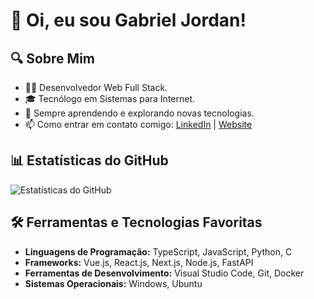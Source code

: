 # 👋 Oi, eu sou Gabriel Jordan!

## 🔍 Sobre Mim

- 👨‍💻 Desenvolvedor Web Full Stack.
- 🎓 Tecnólogo em Sistemas para Internet.
- 🌱 Sempre aprendendo e explorando novas tecnologias.
- 📫 Como entrar em contato comigo: [LinkedIn](https://www.linkedin.com/in/gabrieljordandev) | [Website](https://gabrieljordan.me)

## 📊 Estatísticas do GitHub

![Estatísticas do GitHub](https://github-readme-stats.vercel.app/api?username=jordan-cod&show_icons=true&theme=radical)

## 🛠️ Ferramentas e Tecnologias Favoritas

- **Linguagens de Programação:** TypeScript, JavaScript, Python, C
- **Frameworks:** Vue.js, React.js, Next.js, Node.js, FastAPI
- **Ferramentas de Desenvolvimento:** Visual Studio Code, Git, Docker
- **Sistemas Operacionais:** Windows, Ubuntu


